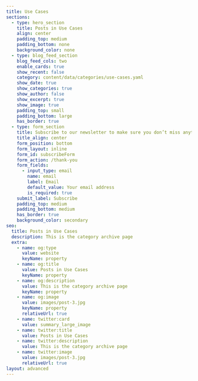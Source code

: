```yaml
---
title: Use Cases
sections:
  - type: hero_section
    title: Posts in Use Cases
    align: center
    padding_top: medium
    padding_bottom: none
    background_color: none
  - type: blog_feed_section
    blog_feed_cols: two
    enable_cards: true
    show_recent: false
    category: content/data/categories/use-cases.yaml
    show_date: true
    show_categories: true
    show_author: false
    show_excerpt: true
    show_image: true
    padding_top: small
    padding_bottom: large
    has_border: true
  - type: form_section
    title: Subscribe to our newsletter to make sure you don’t miss anything
    title_align: center
    form_position: bottom
    form_layout: inline
    form_id: subscribeForm
    form_action: /thank-you
    form_fields:
      - input_type: email
        name: email
        label: Email
        default_value: Your email address
        is_required: true
    submit_label: Subscribe
    padding_top: medium
    padding_bottom: medium
    has_border: true
    background_color: secondary
seo:
  title: Posts in Use Cases
  description: This is the category archive page
  extra:
    - name: og:type
      value: website
      keyName: property
    - name: og:title
      value: Posts in Use Cases
      keyName: property
    - name: og:description
      value: This is the category archive page
      keyName: property
    - name: og:image
      value: images/post-3.jpg
      keyName: property
      relativeUrl: true
    - name: twitter:card
      value: summary_large_image
    - name: twitter:title
      value: Posts in Use Cases
    - name: twitter:description
      value: This is the category archive page
    - name: twitter:image
      value: images/post-3.jpg
      relativeUrl: true
layout: advanced
---
```

